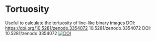 # Tortuosity
Useful to calculate the tortuosity of line-like binary images
DOI: https://doi.org/10.5281/zenodo.3354072
10.5281/zenodo.3354072
DOI: 10.5281/zenodo.3354072
<a href="https://doi.org/10.5281/zenodo.3354072"><img src="https://zenodo.org/badge/DOI/10.5281/zenodo.3354072.svg" alt="DOI"></a>
